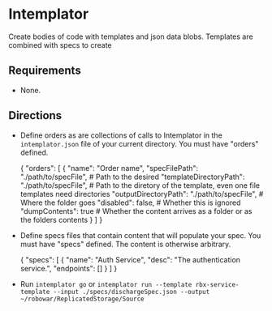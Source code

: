 # Intemplator

Create bodies of code with templates and json data blobs. Templates are combined with specs to create 

## Requirements

- None.

## Directions

- Define orders as are collections of calls to Intemplator in the `intemplator.json` file of your current directory. You must have "orders" defined.

    {
        "orders": [
            {
                "name": "Order name",
                "specFilePath": "./path/to/specFile",           # Path to the desired
                "templateDirectoryPath": "./path/to/specFile",  # Path to the diretory of the template, even one file templates need directories
                "outputDirectoryPath": "./path/to/specFile",    # Where the folder goes
                "disabled": false,                              # Whether this is ignored
                "dumpContents": true                            # Whether the content arrives as a folder or as the folders contents
            }
        ]
    }

- Define specs files that contain content that will populate your spec. You must have "specs" defined. The content is otherwise arbitrary.

    {
        "specs": [
            {
                "name": "Auth Service",
                "desc": "The authentication service.",
                "endpoints": []
            }
        ]
    }

- Run `intemplator go` or `intemplator run --template rbx-service-template --input ./specs/dischargeSpec.json --output ~/robowar/ReplicatedStorage/Source`
